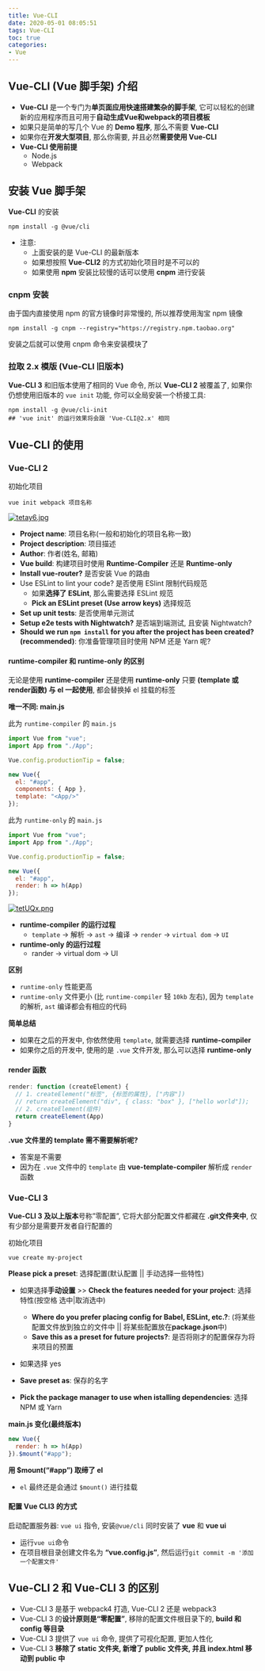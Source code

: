 ```yaml
---
title: Vue-CLI
date: 2020-05-01 08:05:51
tags: Vue-CLI
toc: true
categories:
- Vue
---
```


## Vue-CLI (Vue 脚手架) 介绍

- **Vue-CLI** 是一个专门为**单页面应用快速搭建繁杂的脚手架**, 它可以轻松的创建新的应用程序而且可用于**自动生成Vue和webpack的项目模板**
- 如果只是简单的写几个 Vue 的 **Demo 程序**, 那么不需要 **Vue-CLI**
- 如果你在**开发大型项目**, 那么你需要, 并且必然**需要使用 Vue-CLI**
- **Vue-CLI 使用前提**
  - Node.js
  - Webpack

<!-- more -->

## 安装 Vue 脚手架

**Vue-CLI** 的安装

```shell
npm install -g @vue/cli
```

- 注意:
  - 上面安装的是 Vue-CLI 的最新版本
  - 如果想按照 **Vue-CLI2** 的方式初始化项目时是不可以的
  - 如果使用 **npm** 安装比较慢的话可以使用 **cnpm** 进行安装

### cnpm 安装

由于国内直接使用 npm 的官方镜像时非常慢的, 所以推荐使用淘宝 npm 镜像

```shell
npm install -g cnpm --registry="https://registry.npm.taobao.org"
```

安装之后就可以使用 cnpm 命令来安装模块了

### 拉取 2.x 模版 (Vue-CLI 旧版本)

**Vue-CLI 3** 和旧版本使用了相同的 Vue 命令, 所以 **Vue-CLI 2** 被覆盖了, 如果你仍想使用旧版本的 `vue init` 功能, 你可以全局安装一个桥接工具:

```shell
npm install -g @vue/cli-init
## 'vue init' 的运行效果将会跟 'Vue-CLI@2.x' 相同
```

## Vue-CLI 的使用

### Vue-CLI 2

初始化项目

```shell
vue init webpack 项目名称
```

[![tetay6.jpg](https://s1.ax1x.com/2020/05/28/tetay6.jpg)](https://s1.ax1x.com/2020/05/28/tetay6.jpg)

- **Project name**: 项目名称(一般和初始化的项目名称一致)
- **Project description**: 项目描述
- **Author**: 作者(姓名, 邮箱)
- **Vue build**: 构建项目时使用 **Runtime-Compiler** 还是 **Runtime-only**
- **Install vue-router?** 是否安装 Vue 的路由
- Use ESLint to lint your code? 是否使用 ESlint 限制代码规范
  - 如果**选择了 ESLint**, 那么需要选择 ESLint 规范
  - **Pick an ESLint preset (Use arrow keys)** 选择规范
- **Set up unit tests**: 是否使用单元测试
- **Setup e2e tests with Nightwatch?** 是否端到端测试, 且安装 Nightwatch?
- **Should we run `npm install` for you after the project has been created? (recommended)**: 你准备管理项目时使用 NPM 还是 Yarn 呢?

#### runtime-compiler 和 runtime-only 的区别

无论是使用 **runtime-compiler** 还是使用 **runtime-only** 只要 **(template 或 render函数) 与 el 一起使用**, 都会替换掉 el 挂载的标签

**唯一不同: main.js**

此为 `runtime-compiler` 的 `main.js`

```javascript
import Vue from "vue";
import App from "./App";

Vue.config.productionTip = false;

new Vue({
  el: "#app",
  components: { App },
  template: "<App/>"
});
```



此为 `runtime-only` 的 `main.js`

```javascript
import Vue from "vue";
import App from "./App";

Vue.config.productionTip = false;

new Vue({
  el: "#app",
  render: h => h(App)
});
```

[![tetUQx.png](https://s1.ax1x.com/2020/05/28/tetUQx.png)](https://s1.ax1x.com/2020/05/28/tetUQx.png)

- **runtime-compiler 的运行过程**
  - `template` $\rightarrow$ 解析 $\rightarrow$ `ast` $\rightarrow$ 编译 $\rightarrow$ `render` $\rightarrow$ `virtual dom` $\rightarrow$ `UI`
- **runtime-only 的运行过程**
  - rander $\rightarrow$ virtual dom $\rightarrow$ UI

**区别**

- `runtime-only` 性能更高
- `runtime-only` 文件更小 (比 `runtime-compiler` 轻 `10kb` 左右), 因为 `template` 的解析, `ast` 编译都会有相应的代码

**简单总结**

- 如果在之后的开发中, 你依然使用 `template`, 就需要选择 **runtime-compiler**
- 如果你之后的开发中, 使用的是 `.vue` 文件开发, 那么可以选择 **runtime-only**

#### render 函数

```javascript
render: function (createElement) {
  // 1. createElement("标签", {标签的属性}, ["内容"])
  // return createElement("div", { class: "box" }, ["hello world"]);
  // 2. createElement(组件)
  return createElement(App)
}
```

**.vue 文件里的 template 需不需要解析呢?**

- 答案是不需要
- 因为在 `.vue` 文件中的 `template` 由 **vue-template-compiler** 解析成 `render` 函数

### Vue-CLI 3

**Vue-CLI 3 及以上版本**号称”零配置”, 它将大部分配置文件都藏在 **.git文件夹中**, 仅有少部分是需要开发者自行配置的

初始化项目

```shell
vue create my-project
```

**Please pick a preset**: 选择配置(默认配置 || 手动选择一些特性)

- 如果选择**手动设置** \>> **Check the features needed for your project**: 选择特性(按空格 选中|取消选中)

  - **Where do you prefer placing config for Babel, ESLint, etc.?**: (将某些配置文件放到独立的文件中 || 将某些配置放在**package.json**中)
  - **Save this as a preset for future projects?**: 是否将刚才的配置保存为将来项目的预置
  
- 如果选择 yes

- **Save preset as**: 保存的名字
- **Pick the package manager to use when istalling dependencies**: 选择 NPM 或 Yarn

**main.js 变化(最终版本)**

```javascript
new Vue({
  render: h => h(App)
}).$mount("#app");
```

**用 $mount(“#app”) 取缔了 el**

- `el` 最终还是会通过 `$mount()` 进行挂载

#### 配置 Vue CLI3 的方式

启动配置服务器: `vue ui` 指令, 安装`@vue/cli` 同时安装了 **vue** 和 **vue ui**

- 运行`vue ui`命令
- 在项目根目录创建文件名为 **“vue.config.js”**, 然后运行`git commit -m '添加一个配置文件'`

## Vue-CLI 2 和 Vue-CLI 3 的区别

- Vue-CLI 3 是基于 webpack4 打造, Vue-CLI 2 还是 webpack3
- Vue-CLI 3 的**设计原则是“零配置”**, 移除的配置文件根目录下的, **build 和 config 等目录**
- Vue-CLI 3 提供了 `vue ui` 命令, 提供了可视化配置, 更加人性化
- Vue-CLI 3 **移除了 static 文件夹, 新增了 public 文件夹, 并且 index.html 移动到 public 中**
